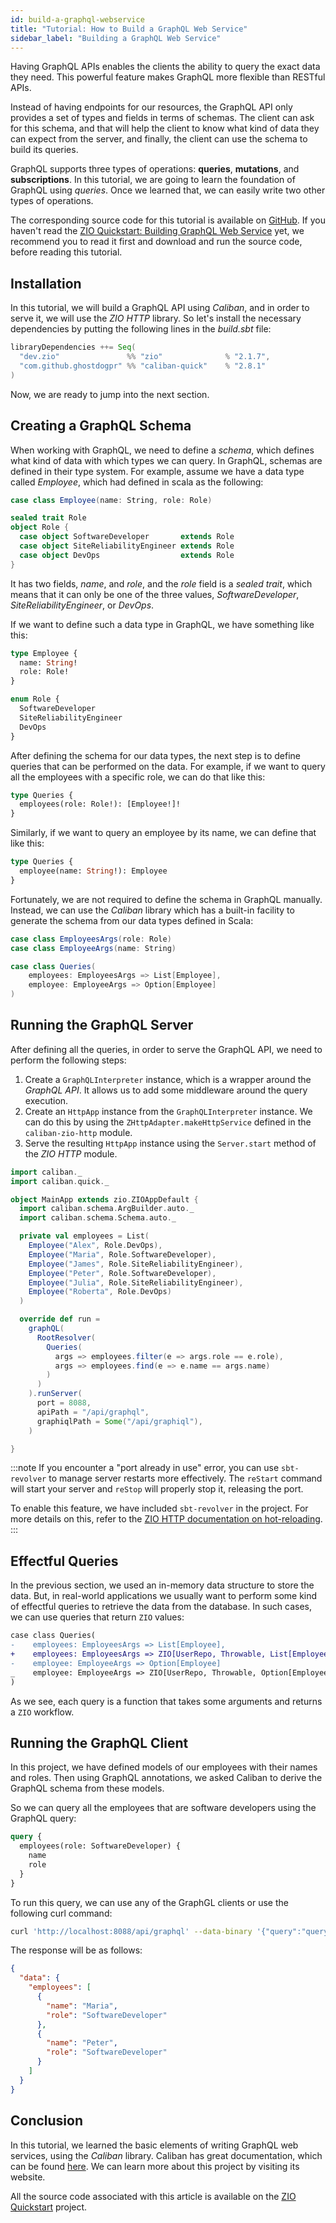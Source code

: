 ```yaml
---
id: build-a-graphql-webservice
title: "Tutorial: How to Build a GraphQL Web Service"
sidebar_label: "Building a GraphQL Web Service"
---
```


Having GraphQL APIs enables the clients the ability to query the exact data they need. This powerful feature makes GraphQL more flexible than RESTful APIs.

Instead of having endpoints for our resources, the GraphQL API only provides a set of types and fields in terms of schemas. The client can ask for this schema, and that will help the client to know what kind of data they can expect from the server, and finally, the client can use the schema to build its queries.

GraphQL supports three types of operations: **queries**, **mutations**, and **subscriptions**. In this tutorial, we are going to learn the foundation of GraphQL using _queries_. Once we learned that, we can easily write two other types of operations.

The corresponding source code for this tutorial is available on [GitHub](https://github.com/zio/zio-quickstarts). If you haven't read the [ZIO Quickstart: Building GraphQL Web Service](../quickstarts/graphql-webservice.md) yet, we recommend you to read it first and download and run the source code, before reading this tutorial.

## Installation

In this tutorial, we will build a GraphQL API using _Caliban_, and in order to serve it, we will use the _ZIO HTTP_ library. So let's install the necessary dependencies by putting the following lines in the _build.sbt_ file:

```sbt
libraryDependencies ++= Seq(
  "dev.zio"               %% "zio"              % "2.1.7",
  "com.github.ghostdogpr" %% "caliban-quick"    % "2.8.1"
)
```

Now, we are ready to jump into the next section.

## Creating a GraphQL Schema

When working with GraphQL, we need to define a _schema_, which defines what kind of data with which types we can query. In GraphQL, schemas are defined in their type system. For example, assume we have a data type called _Employee_, which had defined in scala as the following:

```scala mdoc:silent
case class Employee(name: String, role: Role)

sealed trait Role
object Role {
  case object SoftwareDeveloper       extends Role
  case object SiteReliabilityEngineer extends Role
  case object DevOps                  extends Role
}
```

It has two fields, _name_, and _role_, and the _role_ field is a _sealed trait_, which means that it can only be one of the three values, _SoftwareDeveloper_, _SiteReliabilityEngineer_, or _DevOps_.

If we want to define such a data type in GraphQL, we have something like this:

```graphql
type Employee {
  name: String!
  role: Role!
}

enum Role {
  SoftwareDeveloper
  SiteReliabilityEngineer
  DevOps
}
```

After defining the schema for our data types, the next step is to define queries that can be performed on the data. For example, if we want to query all the employees with a specific role, we can do that like this:

```graphql
type Queries {
  employees(role: Role!): [Employee!]!
}
```

Similarly, if we want to query an employee by its name, we can define that like this:

```graphql
type Queries {
  employee(name: String!): Employee
}
```

Fortunately, we are not required to define the schema in GraphQL manually. Instead, we can use the _Caliban_ library which has a built-in facility to generate the schema from our data types defined in Scala:

```scala mdoc:silent
case class EmployeesArgs(role: Role)
case class EmployeeArgs(name: String)

case class Queries(
    employees: EmployeesArgs => List[Employee],
    employee: EmployeeArgs => Option[Employee]
)
```

## Running the GraphQL Server

After defining all the queries, in order to serve the GraphQL API, we need to perform the following steps:

1. Create a `GraphQLInterpreter` instance, which is a wrapper around the _GraphQL API_. It allows us to add some middleware around the query execution.
2. Create an `HttpApp` instance from the `GraphQLInterpreter` instance. We can do this by using the `ZHttpAdapter.makeHttpService` defined in the `caliban-zio-http` module.
3. Serve the resulting `HttpApp` instance using the `Server.start` method of the _ZIO HTTP_ module.

```scala
import caliban._
import caliban.quick._

object MainApp extends zio.ZIOAppDefault {
  import caliban.schema.ArgBuilder.auto._
  import caliban.schema.Schema.auto._

  private val employees = List(
    Employee("Alex", Role.DevOps),
    Employee("Maria", Role.SoftwareDeveloper),
    Employee("James", Role.SiteReliabilityEngineer),
    Employee("Peter", Role.SoftwareDeveloper),
    Employee("Julia", Role.SiteReliabilityEngineer),
    Employee("Roberta", Role.DevOps)
  )

  override def run =
    graphQL(
      RootResolver(
        Queries(
          args => employees.filter(e => args.role == e.role),
          args => employees.find(e => e.name == args.name)
        )
      )
    ).runServer(
      port = 8088,
      apiPath = "/api/graphql",
      graphiqlPath = Some("/api/graphiql"),
    )

}
```

:::note
If you encounter a "port already in use" error, you can use `sbt-revolver` to manage server restarts more effectively. The `reStart` command will start your server and `reStop` will properly stop it, releasing the port.

To enable this feature, we have included `sbt-revolver` in the project. For more details on this, refer to the [ZIO HTTP documentation on hot-reloading](https://zio.dev/zio-http/installation#hot-reload-changes-watch-mode).
:::

## Effectful Queries

In the previous section, we used an in-memory data structure to store the data. But, in real-world applications we usually want to perform some kind of effectful queries to retrieve the data from the database. In such cases, we can use queries that return `ZIO` values:

```diff
case class Queries(
-    employees: EmployeesArgs => List[Employee],
+    employees: EmployeesArgs => ZIO[UserRepo, Throwable, List[Employee]],
-    employee: EmployeeArgs => Option[Employee]
_    employee: EmployeeArgs => ZIO[UserRepo, Throwable, Option[Employee]]
)
```

As we see, each query is a function that takes some arguments and returns a `ZIO` workflow.

## Running the GraphQL Client

In this project, we have defined models of our employees with their names and roles. Then using GraphQL annotations, we asked Caliban to derive the GraphQL schema from these models.

So we can query all the employees that are software developers using the GraphQL query:

```graphql
query {
  employees(role: SoftwareDeveloper) {
    name
    role
  }
}
```

To run this query, we can use any of the GraphGL clients or use the following curl command:

```bash
curl 'http://localhost:8088/api/graphql' --data-binary '{"query":"query{\n employees(role: SoftwareDeveloper){\n name\n role\n}\n}"}'
```

The response will be as follows:

```json
{
  "data": {
    "employees": [
      {
        "name": "Maria",
        "role": "SoftwareDeveloper"
      },
      {
        "name": "Peter",
        "role": "SoftwareDeveloper"
      }
    ]
  }
}
```

## Conclusion

In this tutorial, we learned the basic elements of writing GraphQL web services, using the _Caliban_ library. Caliban has great documentation, which can be found [here](https://ghostdogpr.github.io/caliban/). We can learn more about this project by visiting its website.

All the source code associated with this article is available on the [ZIO Quickstart](http://github.com/zio/zio-quickstarts) project.
